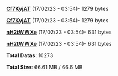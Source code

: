 [**Cf7KyjAT**](/data/Cf7KyjAT.txt) (17/02/23 - 03:54)- 1279 bytes

[**Cf7KyjAT**](/data/Cf7KyjAT.txt) (17/02/23 - 03:54)- 1279 bytes

[**nH2tWWXe**](/data/nH2tWWXe.txt) (17/02/23 - 03:54)- 631 bytes

[**nH2tWWXe**](/data/nH2tWWXe.txt) (17/02/23 - 03:54)- 631 bytes

**Total Datas**: 10273

**Total Size**: 66.61 MB / 66.6 MB
